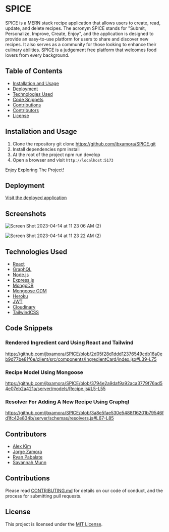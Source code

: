 # SPICE

SPICE is a MERN stack recipe application that allows users to create, read, update, and delete recipes. The acronym SPICE stands for "Submit, Personalize, Improve, Create, Enjoy", and the application is designed to provide an easy-to-use platform for users to share and discover new recipes. It also serves as a community for those looking to enhance their culinary abilities. SPICE is a judgement free platform that welcomes food lovers from every background.

## Table of Contents

- [Installation and Usage](#installation-and-usage)
- [Deployment](#deployment)
- [Technologies Used](#technologies-used)
- [Code Snippets](#code-snippets)
- [Contributions](#contributions)
- [Contributors](#contributors)
- [License](#license)

## Installation and Usage

1. Clone the repository
git clone https://github.com/jbxamora/SPICE.git
2. Install dependencies
npm install
3. At the root of the project
npm run develop
4. Open a browser and visit `http://localhost:5173`

Enjoy Exploring The Project!

## Deployment

[Visit the deployed application](https://example.com)

## Screenshots
![Screen Shot 2023-04-14 at 11 23 06 AM (2)](https://user-images.githubusercontent.com/113401054/232126773-fdb22b20-75c4-4d8c-8206-aca52000ea2d.png)

![Screen Shot 2023-04-14 at 11 23 22 AM (2)](https://user-images.githubusercontent.com/113401054/232127461-15e5c6c4-2e37-43af-b862-5dca0a096010.png)

## Technologies Used

- [React](https://reactjs.org/)
- [GraphQL](https://graphql.org/)
- [Node.js](https://nodejs.org/en/)
- [Express.js](https://expressjs.com/)
- [MongoDB](https://www.mongodb.com/)
- [Mongoose ODM](https://mongoosejs.com/)
- [Heroku](https://www.heroku.com/)
- [JWT](https://jwt.io/)
- [Cloudinary](https://cloudinary.com/)
- [TailwindCSS](https://tailwindcss.com/)

## Code Snippets
### Rendered Ingredient card Using React and Tailwind
https://github.com/jbxamora/SPICE/blob/2d05f28d1ddd12376549cdb16a0eb9d77be81f6e/client/src/components/IngredientCard/index.jsx#L39-L75


### Recipe Model Using Mongoose
https://github.com/jbxamora/SPICE/blob/3794e2a9daf9a92aca3779f76ad54e07eb2a421a/server/models/Recipe.js#L5-L55


### Resolver For Adding A New Recipe Using Graphql
https://github.com/jbxamora/SPICE/blob/3a8e5fae530e5488f16201b79546fd1fc42e834b/server/schemas/resolvers.js#L67-L85


## Contributors

- [Alex Kim](https://github.com/kji00)
- [Jorge Zamora](https://github.com/jbxamora)
- [Ryan Pabalate](https://github.com/rypab4)
- [Savannah Munn](https://github.com/Savannahmunn1996)

## Contributions

Please read [CONTRIBUTING.md](CONTRIBUTING.md) for details on our code of conduct, and the process for submitting pull requests.

## License

This project is licensed under the [MIT License](LICENSE.md).